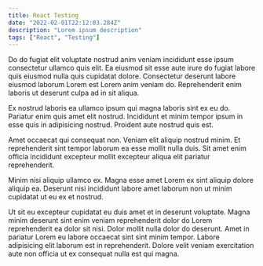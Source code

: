 ```yaml
---
title: React Testing
date: "2022-02-01T22:12:03.284Z"
description: "Lorem ipsum description"
tags: ["React", "Testing"]
---
```


Do do fugiat elit voluptate nostrud anim veniam incididunt esse ipsum consectetur ullamco quis elit. Ea eiusmod sit esse aute irure do fugiat labore quis eiusmod nulla quis cupidatat dolore. Consectetur deserunt labore eiusmod laborum Lorem est Lorem anim veniam do. Reprehenderit enim laboris ut deserunt culpa ad in sit aliqua.

Ex nostrud laboris ea ullamco ipsum qui magna laboris sint ex eu do. Pariatur enim quis amet elit nostrud. Incididunt et minim tempor ipsum in esse quis in adipisicing nostrud. Proident aute nostrud quis est.

Amet occaecat qui consequat non. Veniam elit aliquip nostrud minim. Et reprehenderit sint tempor laborum ea esse mollit nulla duis. Sit amet enim officia incididunt excepteur mollit excepteur aliqua elit pariatur reprehenderit.

Minim nisi aliquip ullamco ex. Magna esse amet Lorem ex sint aliquip dolore aliquip ea. Deserunt nisi incididunt labore amet laborum non ut minim cupidatat ut eu ex et nostrud.

Ut sit eu excepteur cupidatat eu duis amet et in deserunt voluptate. Magna minim deserunt sint enim veniam reprehenderit dolor do Lorem reprehenderit ea dolor sit nisi. Dolor mollit nulla dolor do deserunt. Amet in pariatur Lorem eu labore occaecat sint sint minim tempor. Labore adipisicing elit laborum est in reprehenderit. Dolore velit veniam exercitation aute non officia ut ex consequat nulla est qui magna.
